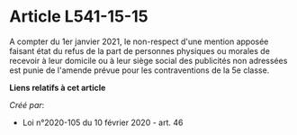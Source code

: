 # Article L541-15-15

A compter du 1er janvier 2021, le non-respect d'une mention apposée faisant état du refus de la part de personnes physiques
ou morales de recevoir à leur domicile ou à leur siège social des publicités non adressées est punie de l'amende prévue pour
les contraventions de la 5e classe.

**Liens relatifs à cet article**

_Créé par_:

  - Loi n°2020-105 du 10 février 2020 - art. 46
